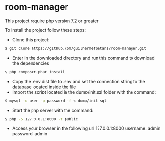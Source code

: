 # room-manager

This project require php version 7.2 or greater 

To install the project follow these steps: 

- Clone this project:
```sh
$ git clone https://github.com/guilhermefontans/room-manager.git
```
- Enter in the downloaded directory and run this command to download the dependencies
```sh 
$ php composer.phar install
```
- Copy the .env.dist file to .env and set the connection string to the database located inside the file
- Import the script located in the dump/init.sql folder with the command:
```sh
$ mysql -u user -p password -f < dump/init.sql 
```
- Start the php server with the command: 
```sh 
$ php -S 127.0.0.1:8000 -t public
```

- Access your browser in the following url 127.0.0.1:8000 
 username: admin
 password: admin
